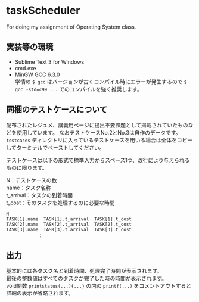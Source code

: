 # taskScheduler
For doing my assignment of Operating System class.


## 実装等の環境
* Sublime Text 3 for Windows
* cmd.exe  
* MinGW GCC 6.3.0  
学情の `$ gcc` はバージョンが古くコンパイル時にエラーが発生するので `$ gcc -std=c99 ...` でのコンパイルを強く推奨します。


## 同梱のテストケースについて
配布されたレジュメ、講義用ページに提出不要課題として掲載されていたものなどを使用しています。
なおテストケースNo.2とNo.3は自作のデータです。
`testcases` ディレクトリに入っているテストケースを用いる場合は全体をコピーしてターミナルでペーストしてください。 

テストケースは以下の形式で標準入力からスペース1つ、改行により与えられるものに限ります。

N：テストケースの数  
name：タスク名称  
t_arrival：タスクの到着時間  
t_cost：そのタスクを処理するのに必要な時間  
```
N
TASK[1].name  TASK[1].t_arrival  TASK[1].t_cost  
TASK[2].name  TASK[2].t_arrival  TASK[2].t_cost  
TASK[3].name  TASK[3].t_arrival  TASK[3].t_cost  
			：  
```

## 出力
基本的には各タスク名と到着時間、処理完了時間が表示されます。  
最後の整数値はすべてのタスクが完了した時の時間が表示されます。  
void関数 `printstatus(...){...}` の内の `printf(...)` をコメントアウトすると詳細の表示が省略されます。
